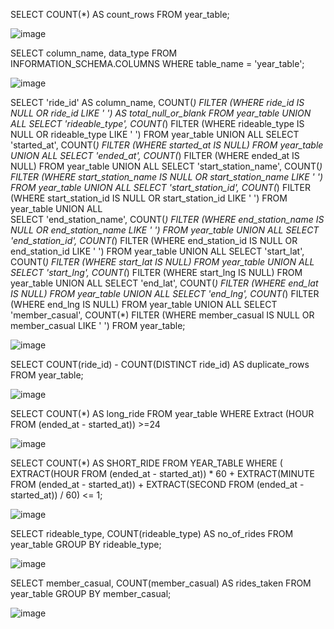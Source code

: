SELECT
COUNT(*) AS count_rows
FROM year_table;

![image](https://github.com/rk2303iitb/Cyclist-bike-share-analysis/assets/155146605/e31661eb-8d7a-4666-b113-0c23943cbe19)

SELECT column_name, data_type
FROM INFORMATION_SCHEMA.COLUMNS
WHERE table_name = 'year_table';

![image](https://github.com/rk2303iitb/Cyclist-bike-share-analysis/assets/155146605/f9a01b56-641f-4d78-81c0-98b2db4726f9)

SELECT 'ride_id' AS column_name, 
       COUNT(*) FILTER (WHERE ride_id IS NULL OR ride_id LIKE ' ') AS total_null_or_blank
FROM year_table
UNION ALL 
SELECT 'rideable_type', COUNT(*) FILTER (WHERE rideable_type IS NULL OR rideable_type LIKE ' ') FROM year_table
UNION ALL 
SELECT 'started_at', COUNT(*) FILTER (WHERE started_at IS NULL) FROM year_table
UNION ALL 
SELECT 'ended_at', COUNT(*) FILTER (WHERE ended_at IS NULL) FROM year_table
UNION ALL 
SELECT 'start_station_name', COUNT(*) FILTER (WHERE start_station_name IS NULL OR start_station_name LIKE ' ') FROM year_table
UNION ALL 
SELECT 'start_station_id', COUNT(*) FILTER (WHERE start_station_id IS NULL OR start_station_id LIKE ' ') FROM year_table
UNION ALL  
SELECT 'end_station_name', COUNT(*) FILTER (WHERE end_station_name IS NULL OR end_station_name LIKE ' ') FROM year_table
UNION ALL 
SELECT 'end_station_id', COUNT(*) FILTER (WHERE end_station_id IS NULL OR end_station_id LIKE ' ') FROM year_table
UNION ALL 
SELECT 'start_lat', COUNT(*) FILTER (WHERE start_lat IS NULL) FROM year_table
UNION ALL 
SELECT 'start_lng', COUNT(*) FILTER (WHERE start_lng IS NULL) FROM year_table
UNION ALL 
SELECT 'end_lat', COUNT(*) FILTER (WHERE end_lat IS NULL) FROM year_table
UNION ALL 
SELECT 'end_lng', COUNT(*) FILTER (WHERE end_lng IS NULL) FROM year_table
UNION ALL 
SELECT 'member_casual', COUNT(*) FILTER (WHERE member_casual IS NULL OR member_casual LIKE ' ') FROM year_table;

![image](https://github.com/rk2303iitb/Cyclist-bike-share-analysis/assets/155146605/0c2a1f89-9b39-4bc7-b19e-6f7d2b525ab6)

SELECT COUNT(ride_id) - COUNT(DISTINCT ride_id) AS duplicate_rows
FROM year_table;

![image](https://github.com/rk2303iitb/Cyclist-bike-share-analysis/assets/155146605/d4c324d7-1ee3-453f-be0a-fda64f9c99b4)

SELECT COUNT(*) AS long_ride
FROM year_table
WHERE Extract (HOUR FROM (ended_at - started_at)) >=24

![image](https://github.com/rk2303iitb/Cyclist-bike-share-analysis/assets/155146605/73d2ae98-4bf1-4b3a-843d-f05d45ea884b)

SELECT COUNT(*) AS SHORT_RIDE
FROM YEAR_TABLE
WHERE (
  EXTRACT(HOUR FROM (ended_at - started_at)) * 60 +
  EXTRACT(MINUTE FROM (ended_at - started_at)) +
  EXTRACT(SECOND FROM (ended_at - started_at)) / 60) <= 1;

![image](https://github.com/rk2303iitb/Cyclist-bike-share-analysis/assets/155146605/a6c27850-1a88-409b-b103-4752ecff5b0e)


SELECT rideable_type, 
COUNT(rideable_type) AS no_of_rides
FROM year_table
GROUP BY rideable_type;

![image](https://github.com/rk2303iitb/Cyclist-bike-share-analysis/assets/155146605/494cb29e-b39a-4550-9c6d-72167c4fd612)

SELECT member_casual, 
COUNT(member_casual) AS rides_taken
FROM year_table
GROUP BY member_casual;

![image](https://github.com/rk2303iitb/Cyclist-bike-share-analysis/assets/155146605/acd548cd-4d4f-4dd7-8686-dd349f9fa02e)


